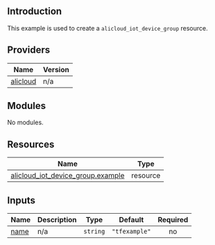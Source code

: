 ## Introduction

This example is used to create a `alicloud_iot_device_group` resource.

<!-- BEGIN_TF_DOCS -->
## Providers

| Name | Version |
|------|---------|
| <a name="provider_alicloud"></a> [alicloud](#provider\_alicloud) | n/a |

## Modules

No modules.

## Resources

| Name | Type |
|------|------|
| [alicloud_iot_device_group.example](https://registry.terraform.io/providers/aliyun/alicloud/latest/docs/resources/iot_device_group) | resource |

## Inputs

| Name | Description | Type | Default | Required |
|------|-------------|------|---------|:--------:|
| <a name="input_name"></a> [name](#input\_name) | n/a | `string` | `"tfexample"` | no |
<!-- END_TF_DOCS -->    